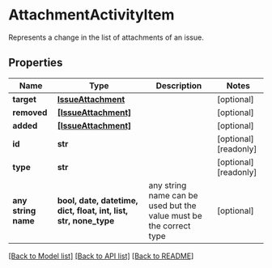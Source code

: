 # AttachmentActivityItem

Represents a change in the list of attachments of an issue.

## Properties
Name | Type | Description | Notes
------------ | ------------- | ------------- | -------------
**target** | [**IssueAttachment**](IssueAttachment.md) |  | [optional] 
**removed** | [**[IssueAttachment]**](IssueAttachment.md) |  | [optional] 
**added** | [**[IssueAttachment]**](IssueAttachment.md) |  | [optional] 
**id** | **str** |  | [optional] [readonly] 
**type** | **str** |  | [optional] [readonly] 
**any string name** | **bool, date, datetime, dict, float, int, list, str, none_type** | any string name can be used but the value must be the correct type | [optional]

[[Back to Model list]](../README.md#documentation-for-models) [[Back to API list]](../README.md#documentation-for-api-endpoints) [[Back to README]](../README.md)


